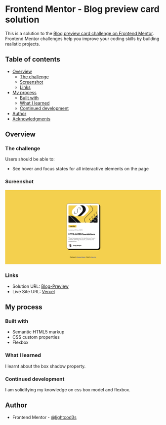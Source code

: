 # Frontend Mentor - Blog preview card solution

This is a solution to the [Blog preview card challenge on Frontend Mentor](https://www.frontendmentor.io/challenges/blog-preview-card-ckPaj01IcS). Frontend Mentor challenges help you improve your coding skills by building realistic projects. 

## Table of contents

- [Overview](#overview)
  - [The challenge](#the-challenge)
  - [Screenshot](#screenshot)
  - [Links](#links)
- [My process](#my-process)
  - [Built with](#built-with)
  - [What I learned](#what-i-learned)
  - [Continued development](#continued-development)
- [Author](#author)
- [Acknowledgments](#acknowledgments)


## Overview

### The challenge

Users should be able to:

- See hover and focus states for all interactive elements on the page

### Screenshot

![](./my%20design/Screenshot%202024-01-04%20at%2007-43-29%20Frontend%20Mentor%20Blog%20preview%20card.png)


### Links

- Solution URL: [Blog-Preview](https://github.com/lightcod3s/Blog-Preview.git)
- Live Site URL: [Vercel](https://blog-preview-phi.vercel.app/)

## My process

### Built with

- Semantic HTML5 markup
- CSS custom properties
- Flexbox


### What I learned
I learnt about the box shadow property. 

### Continued development
I am solidifying my knowledge on css box model and flexbox.

## Author

- Frontend Mentor - [@lightcod3s](https://www.frontendmentor.io/profile/lightcod3s)
